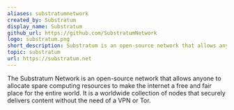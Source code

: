 ```yaml
---
aliases: substratumnetwork
created_by: Substratum
display_name: Substratum
github_url: https://github.com/SubstratumNetwork
logo: substratum.png
short_description: Substratum is an open-source network that allows anyone to allocate spare computing resources to make the internet a free and fair place for the entire world.
topic: substratum
url: https://substratum.net
---
```

The Substratum Network is an open-source network that allows anyone to allocate spare computing resources to make the internet a free and fair place for the entire world. It is a worldwide collection of nodes that securely delivers content without the need of a VPN or Tor.
